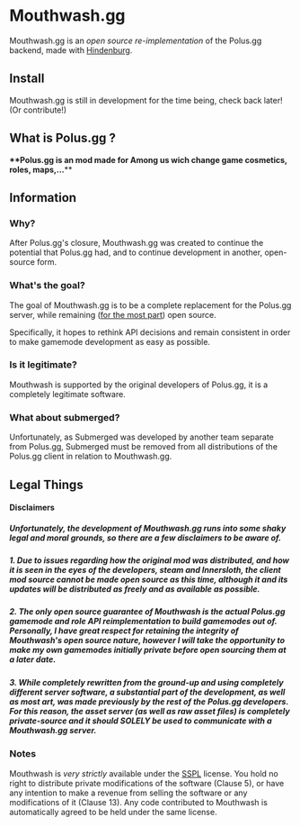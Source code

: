 # Mouthwash.gg
Mouthwash.gg is an _open source re-implementation_ of the Polus.gg backend, made with [Hindenburg](https://github.com/skeldjs/Hindenburg).

## Install
Mouthwash.gg is still in development for the time being, check back later! (Or contribute!)

## What is Polus.gg ?
__**Polus.gg is an mod made for Among us wich change game cosmetics, roles, maps,...__**

## Information
### Why?
After Polus.gg's closure, Mouthwash.gg was created to continue the potential that Polus.gg had, and to continue development in another, open-source form.

### What's the goal?
The goal of Mouthwash.gg is to be a complete replacement for the Polus.gg server, while remaining ([for the most part](#disclaimers)) open source.

Specifically, it hopes to rethink API decisions and remain consistent in order to make gamemode development as easy as possible.

### Is it legitimate?
Mouthwash is supported by the original developers of Polus.gg, it is a completely legitimate software.

### What about submerged?
Unfortunately, as Submerged was developed by another team separate from Polus.gg, Submerged must be removed from all distributions of the Polus.gg client in relation to Mouthwash.gg.

## Legal Things
#### Disclaimers
##### Unfortunately, the development of Mouthwash.gg runs into some shaky legal and moral grounds, so there are a few disclaimers to be aware of.

##### 1. Due to issues regarding how the original mod was distributed, and how it is seen in the eyes of the developers, steam and Innersloth, the client mod source cannot be made open source as this time, although it and its updates will be distributed as freely and as available as possible.

##### 2. The only open source guarantee of Mouthwash is the actual Polus.gg gamemode and role API reimplementation to build gamemodes out of. Personally, I have great respect for retaining the integrity of Mouthwash's open source nature, however I will take the opportunity to make my own gamemodes initially private before open sourcing them at a later date.

##### 3. While completely rewritten from the ground-up and using completely different server software, a substantial part of the development, as well as most art, was made previously by the rest of the Polus.gg developers. For this reason, the asset server (as well as raw asset files) is completely private-source and it should SOLELY be used to communicate with a Mouthwash.gg server.

### Notes
Mouthwash is _very strictly_ available under the [SSPL](https://www.mongodb.com/licensing/server-side-public-license) license. You hold no right to distribute private modifications of the software (Clause 5), or have any intention to make a revenue from selling the software or any modifications of it (Clause 13). Any code contributed to Mouthwash is automatically agreed to be held under the same license.
